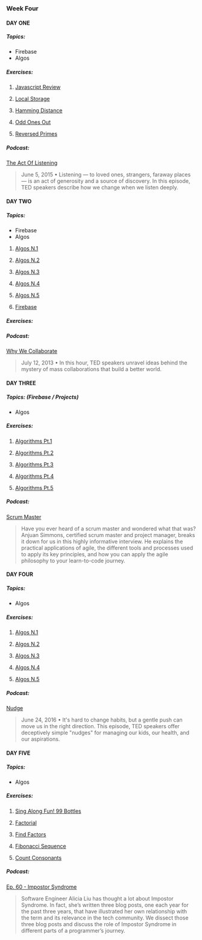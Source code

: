 ### Week Four

#### DAY ONE

##### Topics:

* Firebase
* Algos

##### Exercises:

1. [Javascript Review](day-01/01)

2. [Local Storage](day-01/02)

3. [Hamming Distance](day-01/03)

4. [Odd Ones Out](day-01/04)

5. [Reversed Primes](day-01/05)



##### Podcast:

[The Act Of Listening](https://www.npr.org/programs/ted-radio-hour/411697251/the-act-of-listening?showDate=2015-06-05)
>June 5, 2015 • Listening — to loved ones, strangers, faraway places — is an act of generosity and a source of discovery. In this episode, TED speakers describe how we change when we listen deeply.

#### DAY TWO

##### Topics:

* Firebase
* Algos


1. [Algos N.1](day-02/01)

2. [Algos N.2](day-02/02)

3. [Algos N.3](day-02/03)

4. [Algos N.4](day-02/04)

5. [Algos N.5](day-02/05)

6. [Firebase](day-02/06)

##### Exercises:


##### Podcast:

[Why We Collaborate](https://www.npr.org/2013/07/13/197986218/why-we-collaborate?showDate=2013-07-12)
>July 12, 2013 • In this hour, TED speakers unravel ideas behind the mystery of mass collaborations that build a better world.


#### DAY THREE

##### Topics: (Firebase / Projects)

* Algos

##### Exercises:

1. [Algorithms Pt.1](day-03/01)

2. [Algorithms Pt.2](day-03/02)

3. [Algorithms Pt.3](day-03/03)

4. [Algorithms Pt.4](day-03/04)

5. [Algorithms Pt.5](day-03/05)




##### Podcast:

[Scrum Master](https://www.codenewbie.org/podcast/scrum-master)
>Have you ever heard of a scrum master and wondered what that was? Anjuan Simmons, certified scrum master and project manager, breaks it down for us in this highly informative interview. He explains the practical applications of agile, the different tools and processes used to apply its key principles, and how you can apply the agile philosophy to your learn-to-code journey.


#### DAY FOUR

##### Topics:

* Algos

##### Exercises:

1. [Algos N.1](day-04/01)

2. [Algos N.2](day-04/02)

3. [Algos N.3](day-04/03)

4. [Algos N.4](day-04/04)

5. [Algos N.5](day-04/05)


##### Podcast:

[Nudge](https://www.npr.org/programs/ted-radio-hour/483080945/nudge?showDate=2016-06-24)
>June 24, 2016 • It's hard to change habits, but a gentle push can move us in the right direction. This episode, TED speakers offer deceptively simple "nudges" for managing our kids, our health, and our aspirations. 



#### DAY FIVE

##### Topics:

* Algos

##### Exercises:

1. [Sing Along Fun! 99 Bottles](day-05/01)

2. [Factorial](day-05/02)

3. [Find Factors](day-05/03)

4. [Fibonacci Sequence](day-05/04)

5. [Count Consonants](day-05/05)




##### Podcast:

[Ep. 60 - Impostor Syndrome](https://www.codenewbie.org/podcast/impostor-syndrome)
>Software Engineer Alicia Liu has thought a lot about Impostor Syndrome. In fact, she’s written three blog posts, one each year for the past three years, that have illustrated her own relationship with the term and its relevance in the tech community. We dissect those three blog posts and discuss the role of Impostor Syndrome in different parts of a programmer’s journey.
